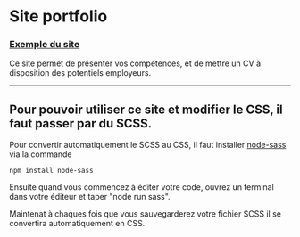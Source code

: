 # Site portfolio

### [Exemple du site](https://skyral1.github.io/dist/)

Ce site permet de présenter vos compétences, et de mettre un CV à disposition des potentiels employeurs.

---

## Pour pouvoir utiliser ce site et modifier le CSS, il faut passer par du SCSS.

Pour convertir automatiquement le SCSS au CSS, il faut installer [node-sass](https://www.npmjs.com/package/node-sass) via la commande  
```
npm install node-sass
```

Ensuite quand vous commencez à éditer votre code, ouvrez un terminal dans votre éditeur et taper "node run sass".

Maintenat à chaques fois que vous sauvegarderez votre fichier SCSS il se convertira automatiquement en CSS.
